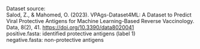 Dataset source: <br>
Salod, Z., & Mahomed, O. (2023). VPAgs-Dataset4ML: A Dataset to Predict Viral Protective Antigens for Machine Learning-Based Reverse Vaccinology. Data, 8(2), 41. https://doi.org/10.3390/data8020041 <br>
positive.fasta: identified protective antigens (label 1) <br>
negative.fasta: non-protective antigens
